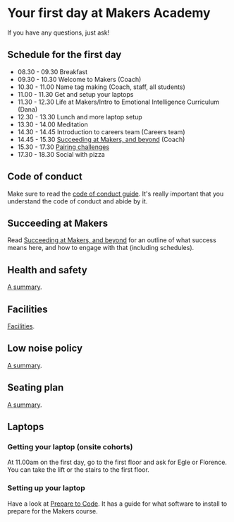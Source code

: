 # Your first day at Makers Academy

If you have any questions, just ask!

## Schedule for the first day

* 08.30 - 09.30 Breakfast
* 09.30 - 10.30 Welcome to Makers (Coach)
* 10.30 - 11.00 Name tag making (Coach, staff, all students)
* 11.00 - 11.30 Get and setup your laptops
* 11.30 - 12.30 Life at Makers/Intro to Emotional Intelligence Curriculum (Dana)
* 12.30 - 13.30 Lunch and more laptop setup
* 13.30 - 14.00 Meditation
* 14.30 - 14.45 Introduction to careers team (Careers team)
* 14.45 - 15.30 [Succeeding at Makers, and beyond](https://github.com/makersacademy/course/blob/master/goals/README.md) (Coach)
* 15.30 - 17.30 [Pairing challenges](https://github.com/makersacademy/skills-workshops/tree/master/week-1/pairing_challenges)
* 17.30 - 18.30 Social with pizza

## Code of conduct

Make sure to read the [code of conduct guide](https://github.com/makersacademy/course/blob/master/code_of_conduct_guide.md).  It's really important that you understand the code of conduct and abide by it.

## Succeeding at Makers

Read [Succeeding at Makers, and beyond](https://github.com/makersacademy/course/blob/master/goals/README.md) for an outline of what success means here, and how to engage with that (including schedules).

## Health and safety

[A summary](https://github.com/makersacademy/course/blob/master/pills/health_and_safety.md).

## Facilities

[Facilities](https://github.com/makersacademy/course/blob/master/pills/facilities.md).

## Low noise policy

[A summary](https://github.com/makersacademy/course/blob/master/pills/low_noise_policy.md).

## Seating plan

[A summary](https://github.com/makersacademy/course/blob/master/pills/seating_plan.md).

## Laptops

### Getting your laptop (onsite cohorts)

At 11.00am on the first day, go to the first floor and ask for Egle or Florence. You can take the lift or the stairs to the first floor.

### Setting up your laptop

Have a look at [Prepare to Code](http://www.preparetocode.io/).  It has a guide for what software to install to prepare for the Makers course.
